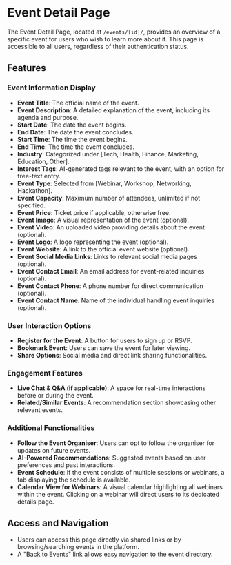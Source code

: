 # Event Detail Page

The Event Detail Page, located at `/events/[id]/`, provides an overview of a specific event for users who wish to learn more about it. This page is accessible to all users, regardless of their authentication status.

## Features

### Event Information Display
- **Event Title**: The official name of the event.
- **Event Description**: A detailed explanation of the event, including its agenda and purpose.
- **Start Date**: The date the event begins.
- **End Date**: The date the event concludes.
- **Start Time**: The time the event begins.
- **End Time**: The time the event concludes.
- **Industry**: Categorized under [Tech, Health, Finance, Marketing, Education, Other].
- **Interest Tags**: AI-generated tags relevant to the event, with an option for free-text entry.
- **Event Type**: Selected from [Webinar, Workshop, Networking, Hackathon].
- **Event Capacity**: Maximum number of attendees, unlimited if not specified.
- **Event Price**: Ticket price if applicable, otherwise free.
- **Event Image**: A visual representation of the event (optional).
- **Event Video**: An uploaded video providing details about the event (optional).
- **Event Logo**: A logo representing the event (optional).
- **Event Website**: A link to the official event website (optional).
- **Event Social Media Links**: Links to relevant social media pages (optional).
- **Event Contact Email**: An email address for event-related inquiries (optional).
- **Event Contact Phone**: A phone number for direct communication (optional).
- **Event Contact Name**: Name of the individual handling event inquiries (optional).

### User Interaction Options
- **Register for the Event**: A button for users to sign up or RSVP.
- **Bookmark Event**: Users can save the event for later viewing.
- **Share Options**: Social media and direct link sharing functionalities.

### Engagement Features
- **Live Chat & Q&A (if applicable)**: A space for real-time interactions before or during the event.
- **Related/Similar Events**: A recommendation section showcasing other relevant events.

### Additional Functionalities
- **Follow the Event Organiser**: Users can opt to follow the organiser for updates on future events.
- **AI-Powered Recommendations**: Suggested events based on user preferences and past interactions.
- **Event Schedule**: If the event consists of multiple sessions or webinars, a tab displaying the schedule is available.
- **Calendar View for Webinars**: A visual calendar highlighting all webinars within the event. Clicking on a webinar will direct users to its dedicated details page.

## Access and Navigation
- Users can access this page directly via shared links or by browsing/searching events in the platform.
- A "Back to Events" link allows easy navigation to the event directory.
